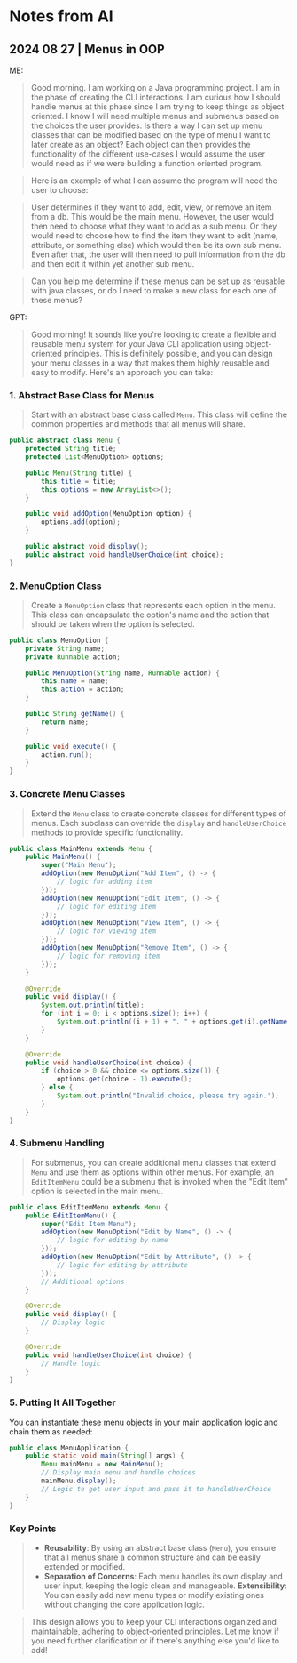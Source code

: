 # Notes from AI

## 2024 08 27 | Menus in OOP
ME:
>Good morning.  I am working on a Java programming project.  I am in the phase of creating the CLI interactions.  I am curious how I should handle menus at this phase since I am trying to keep things as object oriented.  I know I will need multiple menus and submenus based on the choices the user provides.  Is there a way I can set up menu classes that can be modified based on the type of menu I want to later create as an object?  Each object can then provides the functionality of the different use-cases I would assume the user would need as if we were building a function oriented program.

>Here is an example of what I can assume the program will need the user to choose:

>User determines if they want to add, edit, view, or remove an item from a db.  This would be the main menu.  However, the user would then need to choose what they want to add as a sub menu.  Or they would need to choose how to find the item they want to edit (name, attribute, or something else) which would then be its own sub menu.  Even after that, the user will then need to pull information from the db and then edit it within yet another sub menu.

>Can you help me determine if these menus can be set up as reusable with java classes, or do I need to make a new class for each one of these menus?

GPT:
>Good morning! It sounds like you're looking to create a flexible and reusable menu system for your Java CLI application using object-oriented principles. This is definitely possible, and you can design your menu classes in a way that makes them highly reusable and easy to modify. Here's an approach you can take:

### 1. **Abstract Base Class for Menus**

>Start with an abstract base class called `Menu`. This class will define the common properties and methods that all menus will share.

```java
public abstract class Menu {
    protected String title;
    protected List<MenuOption> options;

    public Menu(String title) {
        this.title = title;
        this.options = new ArrayList<>();
    }

    public void addOption(MenuOption option) {
        options.add(option);
    }

    public abstract void display();
    public abstract void handleUserChoice(int choice);
}
```

### 2. **MenuOption Class**

>Create a `MenuOption` class that represents each option in the menu. This class can encapsulate the option's name and the action that should be taken when the option is selected.

```java
public class MenuOption {
    private String name;
    private Runnable action;

    public MenuOption(String name, Runnable action) {
        this.name = name;
        this.action = action;
    }

    public String getName() {
        return name;
    }

    public void execute() {
        action.run();
    }
}
```

### 3. **Concrete Menu Classes**

>Extend the `Menu` class to create concrete classes for different types of menus. Each subclass can override the `display` and `handleUserChoice` methods to provide specific functionality.

```java
public class MainMenu extends Menu {
    public MainMenu() {
        super("Main Menu");
        addOption(new MenuOption("Add Item", () -> {
            // logic for adding item
        }));
        addOption(new MenuOption("Edit Item", () -> {
            // logic for editing item
        }));
        addOption(new MenuOption("View Item", () -> {
            // logic for viewing item
        }));
        addOption(new MenuOption("Remove Item", () -> {
            // logic for removing item
        }));
    }

    @Override
    public void display() {
        System.out.println(title);
        for (int i = 0; i < options.size(); i++) {
            System.out.println((i + 1) + ". " + options.get(i).getName());
        }
    }

    @Override
    public void handleUserChoice(int choice) {
        if (choice > 0 && choice <= options.size()) {
            options.get(choice - 1).execute();
        } else {
            System.out.println("Invalid choice, please try again.");
        }
    }
}
```

### 4. **Submenu Handling**

>For submenus, you can create additional menu classes that extend `Menu` and use them as options within other menus. For example, an `EditItemMenu` could be a submenu that is invoked when the "Edit Item" option is selected in the main menu.

```java
public class EditItemMenu extends Menu {
    public EditItemMenu() {
        super("Edit Item Menu");
        addOption(new MenuOption("Edit by Name", () -> {
            // logic for editing by name
        }));
        addOption(new MenuOption("Edit by Attribute", () -> {
            // logic for editing by attribute
        }));
        // Additional options
    }

    @Override
    public void display() {
        // Display logic
    }

    @Override
    public void handleUserChoice(int choice) {
        // Handle logic
    }
}
```

### 5. **Putting It All Together**

You can instantiate these menu objects in your main application logic and chain them as needed:

```java
public class MenuApplication {
    public static void main(String[] args) {
        Menu mainMenu = new MainMenu();
        // Display main menu and handle choices
        mainMenu.display();
        // Logic to get user input and pass it to handleUserChoice
    }
}
```

### Key Points

>- **Reusability**: By using an abstract base class (`Menu`), you ensure that all menus share a common structure and can be easily extended or modified.
>- **Separation of Concerns**: Each menu handles its own display and user input, keeping the logic clean and manageable.
> **Extensibility**: You can easily add new menu types or modify existing ones without changing the core application logic.

>This design allows you to keep your CLI interactions organized and maintainable, adhering to object-oriented principles. Let me know if you need further clarification or if there's anything else you'd like to add!